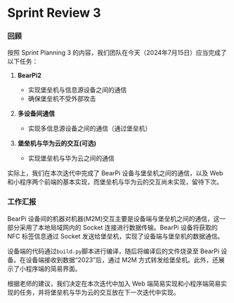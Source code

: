 # Sprint Review 3

### 回顾

按照 Sprint Planning 3 的内容，我们团队在今天（2024年7月15日）应当完成了以下任务：

1. **BearPi2**
   - 实现堡垒机与信息源设备之间的通信
   - 确保堡垒机不受外部攻击

2. **多设备间通信**
   - 实现多信息源设备之间的通信（通过堡垒机）

3. **堡垒机与华为云的交互(可选)**
   - 实现堡垒机与华为云之间的通信

实际上，我们在本次迭代中完成了 BearPi 设备与堡垒机之间的通信，以及 Web 和小程序两个前端的基本实现，而堡垒机与华为云的交互尚未实现，留待下次。

### 工作汇报

BearPi 设备间的机器对机器(M2M)交互主要是设备端与堡垒机之间的通信，这一部分采用了本地局域网内的 Socket 连接进行数据传输。BearPi 设备将获取的 NFC 标签信息通过 Socket 发送给堡垒机，实现了设备端与堡垒机的数据通信。

设备端的代码通过`build.py`脚本进行编译，随后将编译后的文件烧录至 BearPi 设备。在设备端接收到数据“2023”后，通过 M2M 方式转发给堡垒机。此外，还展示了小程序端的简易界面。

根据老师的建议，我们决定在本次迭代中加入 Web 端简易实现和小程序端简易实现的任务，并将堡垒机与华为云的交互放在下一次迭代中实现。
